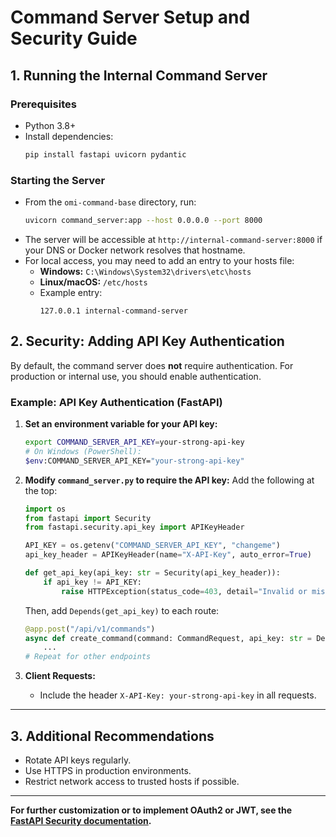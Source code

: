 # Command Server Setup and Security Guide

## 1. Running the Internal Command Server

### Prerequisites
- Python 3.8+
- Install dependencies:
  ```sh
  pip install fastapi uvicorn pydantic
  ```

### Starting the Server
- From the `omi-command-base` directory, run:
  ```sh
  uvicorn command_server:app --host 0.0.0.0 --port 8000
  ```
- The server will be accessible at `http://internal-command-server:8000` if your DNS or Docker network resolves that hostname.
- For local access, you may need to add an entry to your hosts file:
  - **Windows:** `C:\Windows\System32\drivers\etc\hosts`
  - **Linux/macOS:** `/etc/hosts`
  - Example entry:
    ```
    127.0.0.1 internal-command-server
    ```

## 2. Security: Adding API Key Authentication

By default, the command server does **not** require authentication. For production or internal use, you should enable authentication.

### Example: API Key Authentication (FastAPI)

1. **Set an environment variable for your API key:**
   ```sh
   export COMMAND_SERVER_API_KEY=your-strong-api-key
   # On Windows (PowerShell):
   $env:COMMAND_SERVER_API_KEY="your-strong-api-key"
   ```

2. **Modify `command_server.py` to require the API key:**
   Add the following at the top:
   ```python
   import os
   from fastapi import Security
   from fastapi.security.api_key import APIKeyHeader

   API_KEY = os.getenv("COMMAND_SERVER_API_KEY", "changeme")
   api_key_header = APIKeyHeader(name="X-API-Key", auto_error=True)

   def get_api_key(api_key: str = Security(api_key_header)):
       if api_key != API_KEY:
           raise HTTPException(status_code=403, detail="Invalid or missing API Key")
   ```

   Then, add `Depends(get_api_key)` to each route:
   ```python
   @app.post("/api/v1/commands")
   async def create_command(command: CommandRequest, api_key: str = Depends(get_api_key)):
       ...
   # Repeat for other endpoints
   ```

3. **Client Requests:**
   - Include the header `X-API-Key: your-strong-api-key` in all requests.

---

## 3. Additional Recommendations
- Rotate API keys regularly.
- Use HTTPS in production environments.
- Restrict network access to trusted hosts if possible.

---

**For further customization or to implement OAuth2 or JWT, see the [FastAPI Security documentation](https://fastapi.tiangolo.com/advanced/security/).**
